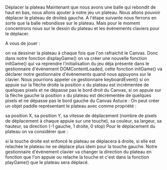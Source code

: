 Déplacer la plateau
Maintenant que nous avons une balle qui rebondit de haut en bas, nous allons ajouter à notre jeu un plateau. Nous allons pouvoir déplacer le plateau de droiteà gauche. A l'étape suivante nous ferrons en sorte que la balle rebondisse sur le plateau. Mais pour le moment concentrons nous sur le dessin du plateau et les évènements claviers pour le déplacer.

A vous de jouer :

on va dessiner la plateau à chaque fois que l'on rafraichit le Canvas. Donc dans notre fonction displayGame()
on va créer une nouvelle fonction initGame() qui va reprendre l'initialisation du jeu déja présente dans le gestionnaire d'évènement DOMContentLoaded,
cette fonction initGame() va déclarer notre gestionnaire d'évènements quand nous appuyons sur le clavier. Nous pourrions appeler ce gestionnaire keyboardEvent()
si on appuie sur la flèche droite la position x du plateau est incrémentée de quelques pixels et ne dépasse pas le bord droit du Canvas,
si on appuie sur la flèche gauche la position x du plateau est décrémentée de quelques pixels et ne dépasse pas le bord gauche du Canvas
Astuce : On peut créer un objet paddle représentant le plateau avec comme propriété :

sa position X,
sa position Y,
sa vitesse de déplacement (nombre de pixels de déplacement à chaque appuie sur une touche),
sa couleur,
sa largeur,
sa hauteur,
sa direction (-1 gauche, 1 droite, 0 stop)
Pour le déplacement du plateau on va considérer que :

si la touche droite est enfoncé le plateau se déplacera à droite,
si elle est relachée le plateau ne se déplace plus
idem pour la touche gauche. Notre gestionnaire d'évènement clavier va changer la direction du plateau en fonction que l'on appuie ou relache la touche et c'est dans la fonction playGame() que le plateau sera déplacé.
